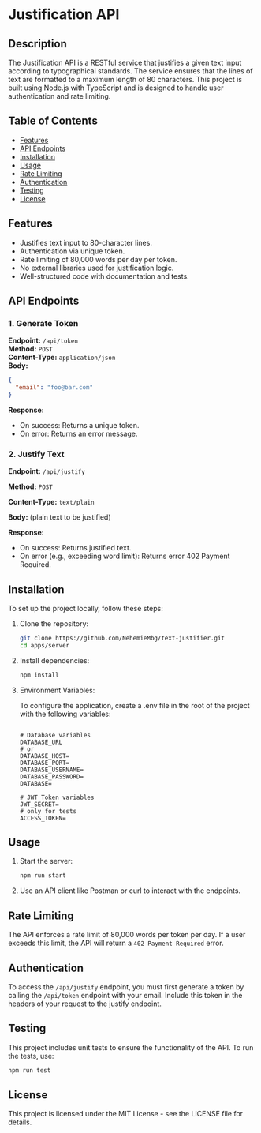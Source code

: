 # Justification API

## Description

The Justification API is a RESTful service that justifies a given text input according to typographical standards. The service ensures that the lines of text are formatted to a maximum length of 80 characters. This project is built using Node.js with TypeScript and is designed to handle user authentication and rate limiting.

## Table of Contents

- [Features](#features)
- [API Endpoints](#api-endpoints)
- [Installation](#installation)
- [Usage](#usage)
- [Rate Limiting](#rate-limiting)
- [Authentication](#authentication)
- [Testing](#testing)
- [License](#license)

## Features

- Justifies text input to 80-character lines.
- Authentication via unique token.
- Rate limiting of 80,000 words per day per token.
- No external libraries used for justification logic.
- Well-structured code with documentation and tests.

## API Endpoints

### 1. Generate Token

**Endpoint:** `/api/token`  
**Method:** `POST`  
**Content-Type:** `application/json`  
**Body:**

```json
{
  "email": "foo@bar.com"
}
```

**Response:**

- On success: Returns a unique token.
- On error: Returns an error message.

### 2. Justify Text

**Endpoint:** `/api/justify`

**Method:** `POST`

**Content-Type:** `text/plain`

**Body:** (plain text to be justified)

**Response:**

- On success: Returns justified text.
- On error (e.g., exceeding word limit): Returns error 402 Payment Required.

## Installation

To set up the project locally, follow these steps:

1. Clone the repository:

   ```bash
   git clone https://github.com/NehemieMbg/text-justifier.git
   cd apps/server
   ```

2. Install dependencies:

   ```bash
   npm install
   ```

3. Environment Variables:

   To configure the application, create a .env file in the root of the project with the following variables:

   ```env

   # Database variables
   DATABASE_URL
   # or
   DATABASE_HOST=
   DATABASE_PORT=
   DATABASE_USERNAME=
   DATABASE_PASSWORD=
   DATABASE=

   # JWT Token variables
   JWT_SECRET=
   # only for tests
   ACCESS_TOKEN=
   ```

## Usage

1. Start the server:

   ```bash
   npm run start
   ```

2. Use an API client like Postman or curl to interact with the endpoints.

## Rate Limiting

The API enforces a rate limit of 80,000 words per token per day. If a user exceeds this limit, the API will return a `402 Payment Required` error.

## Authentication

To access the `/api/justify` endpoint, you must first generate a token by calling the `/api/token` endpoint with your email. Include this token in the headers of your request to the justify endpoint.

## Testing

This project includes unit tests to ensure the functionality of the API. To run the tests, use:

```bash
npm run test
```

## License

This project is licensed under the MIT License - see the LICENSE file for details.
